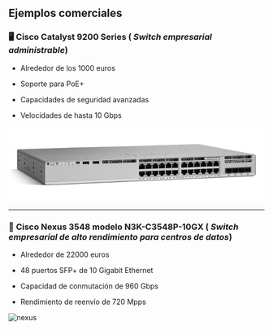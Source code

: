 ## Ejemplos comerciales

### 🖥️ **Cisco Catalyst 9200 Series**   ( _Switch empresarial administrable_)

- Alrededor de los 1000 euros

- Soporte para PoE+

- Capacidades de seguridad avanzadas

- Velocidades de hasta 10 Gbps


![cata](img/catalyst9200.jpg)

-----------------------------


### 🔌 **Cisco Nexus 3548 modelo N3K-C3548P-10GX**   ( _Switch empresarial de alto rendimiento para centros de datos_)

- Alrededor de 22000 euros

- 48 puertos SFP+ de 10 Gigabit Ethernet

- Capacidad de conmutación de 960 Gbps

- Rendimiento de reenvío de 720 Mpps

![nexus](img/switch-nexus.avif)
